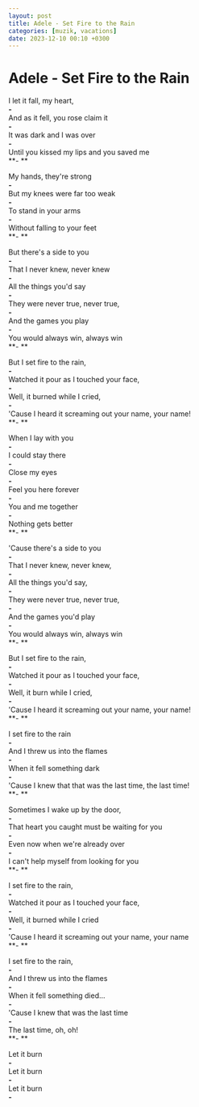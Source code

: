 ```yaml
---
layout: post
title: Adele - Set Fire to the Rain
categories: [muzik, vacations]
date: 2023-12-10 00:10 +0300
---
```


# Adele - Set Fire to the Rain

I let it fall, my heart, <br>
**- <br>**
And as it fell, you rose claim it <br>
**- <br>**
It was dark and I was over <br>
**- <br>**
Until you kissed my lips and you saved me <br>
**- **

My hands, they're strong <br>
**- <br>**
But my knees were far too weak <br>
**- <br>**
To stand in your arms <br>
**- <br>**
Without falling to your feet <br>
**- **

But there's a side to you <br>
**- <br>**
That I never knew, never knew <br>
**- <br>**
All the things you'd say <br>
**- <br>**
They were never true, never true, <br>
**- <br>**
And the games you play <br>
**- <br>**
You would always win, always win <br>
**- **

But I set fire to the rain, <br>
**- <br>**
Watched it pour as I touched your face, <br>
**- <br>**
Well, it burned while I cried, <br>
**- <br>**
'Cause I heard it screaming out your name, your name! <br>
**- **

When I lay with you <br>
**- <br>**
I could stay there <br>
**- <br>**
Close my eyes <br>
**- <br>**
Feel you here forever <br>
**- <br>**
You and me together <br>
**- <br>**
Nothing gets better <br>
**- **

'Cause there's a side to you <br>
**- <br>**
That I never knew, never knew, <br>
**- <br>**
All the things you'd say, <br>
**- <br>**
They were never true, never true, <br>
**- <br>**
And the games you'd play <br>
**- <br>**
You would always win, always win <br>
**- **

But I set fire to the rain, <br>
**- <br>**
Watched it pour as I touched your face, <br>
**- <br>**
Well, it burn while I cried, <br>
**- <br>**
'Cause I heard it screaming out your name, your name! <br>
**- **

I set fire to the rain <br>
**- <br>**
And I threw us into the flames <br>
**- <br>**
When it fell something dark <br>
**- <br>**
'Cause I knew that that was the last time, the last time! <br>
**- **

Sometimes I wake up by the door, <br>
**- <br>**
That heart you caught must be waiting for you <br>
**- <br>**
Even now when we're already over <br>
**- <br>**
I can't help myself from looking for you <br>
**- **

I set fire to the rain, <br>
**- <br>**
Watched it pour as I touched your face, <br>
**- <br>**
Well, it burned while I cried <br>
**- <br>**
'Cause I heard it screaming out your name, your name <br>
**- **

I set fire to the rain, <br>
**- <br>**
And I threw us into the flames <br>
**- <br>**
When it fell something died... <br>
**- <br>**
'Cause I knew that was the last time <br>
**- <br>**
The last time, oh, oh! <br>
**- **

Let it burn <br>
**- <br>**
Let it burn <br>
**- <br>**
Let it burn <br>
**- <br>**